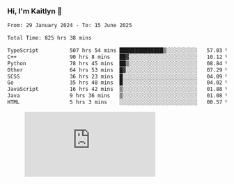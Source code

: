 ### Hi, I'm Kaitlyn 👋
<!--START_SECTION:waka-->

```txt
From: 29 January 2024 - To: 15 June 2025

Total Time: 825 hrs 38 mins

TypeScript          507 hrs 54 mins ██████████████▒░░░░░░░░░░   57.03 %
C++                 90 hrs 8 mins   ██▓░░░░░░░░░░░░░░░░░░░░░░   10.12 %
Python              78 hrs 45 mins  ██▒░░░░░░░░░░░░░░░░░░░░░░   08.84 %
Other               64 hrs 53 mins  █▓░░░░░░░░░░░░░░░░░░░░░░░   07.29 %
SCSS                36 hrs 23 mins  █░░░░░░░░░░░░░░░░░░░░░░░░   04.09 %
Go                  35 hrs 48 mins  █░░░░░░░░░░░░░░░░░░░░░░░░   04.02 %
JavaScript          16 hrs 42 mins  ▒░░░░░░░░░░░░░░░░░░░░░░░░   01.88 %
Java                9 hrs 36 mins   ▒░░░░░░░░░░░░░░░░░░░░░░░░   01.08 %
HTML                5 hrs 3 mins    ░░░░░░░░░░░░░░░░░░░░░░░░░   00.57 %
```

<!--END_SECTION:waka-->

<figure><embed src="https://wakatime.com/share/@018d58bc-3d22-46c9-b2d7-4ed36fb8172d/243b5d9b-77cd-4133-89ff-dcc8f225fa18.svg"></embed></figure>
